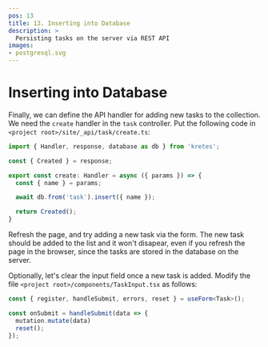 ```yaml
---
pos: 13
title: 13. Inserting into Database
description: >
  Persisting tasks on the server via REST API
images:
- postgresql.svg
---
```


# Inserting into Database

Finally, we can define the API handler for adding new tasks to the collection. We need the `create` handler in the `task` controller. Put the following code in `<project root>/site/_api/task/create.ts`:

```ts
import { Handler, response, database as db } from 'kretes';

const { Created } = response;

export const create: Handler = async ({ params }) => {
  const { name } = params;

  await db.from('task').insert({ name });

  return Created();
}
```

Refresh the page, and try adding a new task via the form. The new task should be added to the list and it won't disapear, even if you refresh the page in the browser, since the tasks are stored in the database on the server.

Optionally, let's clear the input field once a new task is added. Modify the file `<project root>/components/TaskInput.tsx` as follows:

```ts
const { register, handleSubmit, errors, reset } = useForm<Task>();

const onSubmit = handleSubmit(data => {
  mutation.mutate(data)
  reset();
});
```

